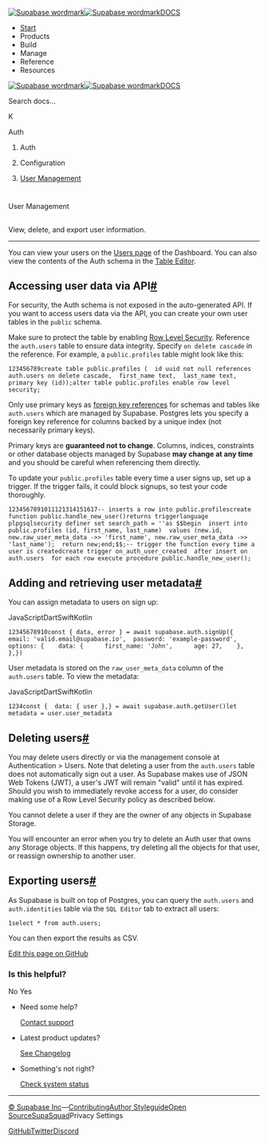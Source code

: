 [![Supabase wordmark](https://supabase.com/docs/_next/image?url=%2Fdocs%2Fsupabase-dark.svg&w=256&q=75&dpl=dpl_5BYG5BkQhU19GEfZfhcgAbeGcRQo)![Supabase wordmark](https://supabase.com/docs/_next/image?url=%2Fdocs%2Fsupabase-light.svg&w=256&q=75&dpl=dpl_5BYG5BkQhU19GEfZfhcgAbeGcRQo)DOCS](https://supabase.com/docs)

-   [Start](https://supabase.com/docs/guides/getting-started)
-   Products
-   Build
-   Manage
-   Reference
-   Resources

[![Supabase wordmark](https://supabase.com/docs/_next/image?url=%2Fdocs%2Fsupabase-dark.svg&w=256&q=75&dpl=dpl_5BYG5BkQhU19GEfZfhcgAbeGcRQo)![Supabase wordmark](https://supabase.com/docs/_next/image?url=%2Fdocs%2Fsupabase-light.svg&w=256&q=75&dpl=dpl_5BYG5BkQhU19GEfZfhcgAbeGcRQo)DOCS](https://supabase.com/docs)

Search docs...

K

Auth

1.  Auth

3.  Configuration

5.  [User Management](https://supabase.com/docs/guides/auth/managing-user-data)

# 

User Management

## 

View, delete, and export user information.

* * *

You can view your users on the [Users page](https://supabase.com/dashboard/project/_/auth/users) of the Dashboard. You can also view the contents of the Auth schema in the [Table Editor](https://supabase.com/dashboard/project/_/editor).

## Accessing user data via API[#](#accessing-user-data-via-api)

For security, the Auth schema is not exposed in the auto-generated API. If you want to access users data via the API, you can create your own user tables in the `public` schema.

Make sure to protect the table by enabling [Row Level Security](https://supabase.com/docs/guides/database/postgres/row-level-security). Reference the `auth.users` table to ensure data integrity. Specify `on delete cascade` in the reference. For example, a `public.profiles` table might look like this:

```
123456789create table public.profiles (  id uuid not null references auth.users on delete cascade,  first_name text,  last_name text,  primary key (id));alter table public.profiles enable row level security;
```

Only use primary keys as [foreign key references](https://www.postgresql.org/docs/current/tutorial-fk.html) for schemas and tables like `auth.users` which are managed by Supabase. Postgres lets you specify a foreign key reference for columns backed by a unique index (not necessarily primary keys).

Primary keys are **guaranteed not to change**. Columns, indices, constraints or other database objects managed by Supabase **may change at any time** and you should be careful when referencing them directly.

To update your `public.profiles` table every time a user signs up, set up a trigger. If the trigger fails, it could block signups, so test your code thoroughly.

```
1234567891011121314151617-- inserts a row into public.profilescreate function public.handle_new_user()returns triggerlanguage plpgsqlsecurity definer set search_path = ''as $$begin  insert into public.profiles (id, first_name, last_name)  values (new.id, new.raw_user_meta_data ->> 'first_name', new.raw_user_meta_data ->> 'last_name');  return new;end;$$;-- trigger the function every time a user is createdcreate trigger on_auth_user_created  after insert on auth.users  for each row execute procedure public.handle_new_user();
```

## Adding and retrieving user metadata[#](#adding-and-retrieving-user-metadata)

You can assign metadata to users on sign up:

JavaScriptDartSwiftKotlin

```
12345678910const { data, error } = await supabase.auth.signUp({  email: 'valid.email@supabase.io',  password: 'example-password',  options: {    data: {      first_name: 'John',      age: 27,    },  },})
```

User metadata is stored on the `raw_user_meta_data` column of the `auth.users` table. To view the metadata:

JavaScriptDartSwiftKotlin

```
1234const {  data: { user },} = await supabase.auth.getUser()let metadata = user.user_metadata
```

## Deleting users[#](#deleting-users)

You may delete users directly or via the management console at Authentication > Users. Note that deleting a user from the `auth.users` table does not automatically sign out a user. As Supabase makes use of JSON Web Tokens (JWT), a user's JWT will remain "valid" until it has expired. Should you wish to immediately revoke access for a user, do consider making use of a Row Level Security policy as described below.

You cannot delete a user if they are the owner of any objects in Supabase Storage.

You will encounter an error when you try to delete an Auth user that owns any Storage objects. If this happens, try deleting all the objects for that user, or reassign ownership to another user.

## Exporting users[#](#exporting-users)

As Supabase is built on top of Postgres, you can query the `auth.users` and `auth.identities` table via the `SQL Editor` tab to extract all users:

```
1select * from auth.users;
```

You can then export the results as CSV.

[Edit this page on GitHub](https://github.com/supabase/supabase/blob/master/apps/docs/content/guides/auth/managing-user-data.mdx)

### Is this helpful?

No Yes

-   Need some help?
    
    [Contact support](https://supabase.com/support)
-   Latest product updates?
    
    [See Changelog](https://supabase.com/changelog)
-   Something's not right?
    
    [Check system status](https://status.supabase.com/)

* * *

[© Supabase Inc](https://supabase.com/)—[Contributing](https://github.com/supabase/supabase/blob/master/apps/docs/DEVELOPERS.md)[Author Styleguide](https://github.com/supabase/supabase/blob/master/apps/docs/CONTRIBUTING.md)[Open Source](https://supabase.com/open-source)[SupaSquad](https://supabase.com/supasquad)Privacy Settings

[GitHub](https://github.com/supabase/supabase)[Twitter](https://twitter.com/supabase)[Discord](https://discord.supabase.com/)